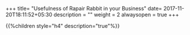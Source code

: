 +++
title= "Usefulness of Rapair Rabbit in your Business"
date= 2017-11-20T18:11:52+05:30
description = ""
weight = 2
alwaysopen = true
+++

{{%children style="h4" description="true"%}}















































